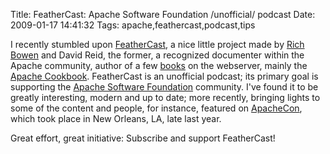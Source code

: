 Title: FeatherCast: Apache Software Foundation /unofficial/ podcast
Date: 2009-01-17 14:41:32
Tags: apache,feathercast,podcast,tips

I recently stumbled upon <a href="http://feathercast.org/">FeatherCast</a>, a nice little project made by <a href="http://wooga.drbacchus.com/">Rich Bowen</a> and David Reid, the former, a recognized documenter within the Apache community, author of a few <a href="http://www.amazon.com/exec/obidos/search-handle-url/ref=ntt_athr_dp_sr_1?_encoding=UTF8&amp;search-type=ss&amp;index=books&amp;field-author=Rich%20Bowen">books</a> on the webserver, mainly the <a href="http://www.apache-cookbook.com/">Apache Cookbook</a>. FeatherCast is an unofficial podcast; its primary goal is supporting the <a href="http://apache.org">Apache Software Foundation</a> community. I've found it to be greatly interesting, modern and up to date; more recently, bringing lights to some of the content and people, for instance, featured on <a href="http://www.us.apachecon.com/c/acus2008/">ApacheCon</a>, which took place in New Orleans, LA, late last year.

Great effort, great initiative: Subscribe and support FeatherCast!